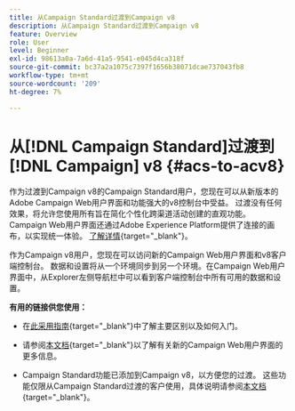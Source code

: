 ```yaml
---
title: 从Campaign Standard过渡到Campaign v8
description: 从Campaign Standard过渡到Campaign v8
feature: Overview
role: User
level: Beginner
exl-id: 98613a0a-7a6d-41a5-9541-e045d4ca318f
source-git-commit: bc37a2a1075c7397f1656b38071dcae737043fb8
workflow-type: tm+mt
source-wordcount: '209'
ht-degree: 7%

---
```


# 从[!DNL Campaign Standard]过渡到[!DNL Campaign] v8 {#acs-to-acv8}

作为过渡到Campaign v8的Campaign Standard用户，您现在可以从新版本的Adobe Campaign Web用户界面和功能强大的v8控制台中受益。 过渡没有任何效果，将允许您使用所有旨在简化个性化跨渠道活动创建的直观功能。 Campaign Web用户界面还通过Adobe Experience Platform提供了连接的画布，以实现统一体验。 [了解详情](https://experienceleague.adobe.com/zh-hans/docs/campaign-web/v8/start/acs-migration){target="_blank"}。

作为Campaign v8用户，您现在可以访问新的Campaign Web用户界面和v8客户端控制台。 数据和设置将从一个环境同步到另一个环境。在Campaign Web用户界面中，从Explorer左侧导航栏中可以看到客户端控制台中所有可用的数据和设置。

**有用的链接供您使用：**

* 在[此采用指南](https://experienceleague.adobe.com/zh-hans/docs/campaign-web/acs-to-ac/home){target="_blank"}中了解主要区别以及如何入门。

* 请参阅[本文档](https://experienceleague.adobe.com/docs/campaign-web/v8/campaign-web-home.html?lang=zh-Hans){target="_blank"}以了解有关新的Campaign Web用户界面的更多信息。

* Campaign Standard功能已添加到Campaign v8，以方便您的过渡。 这些功能仅限从Campaign Standard过渡的客户使用，具体说明请参阅[本文档](https://experienceleague.adobe.com/en/docs/experience-cloud/campaign/campaign-standard-migration-home){target="_blank"}。

